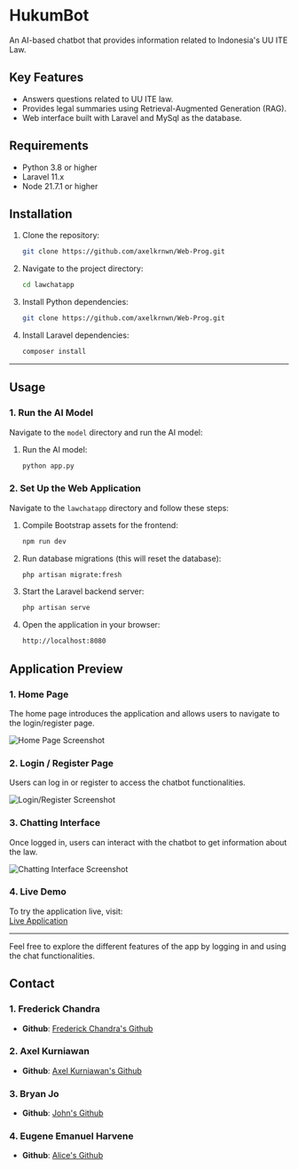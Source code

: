 # HukumBot
An AI-based chatbot that provides information related to Indonesia's UU ITE Law.

## Key Features
- Answers questions related to UU ITE law.
- Provides legal summaries using Retrieval-Augmented Generation (RAG).
- Web interface built with Laravel and MySql as the database.

## Requirements
  - Python 3.8 or higher
  - Laravel 11.x
  - Node 21.7.1 or higher


## Installation

1. Clone the repository:
   ```bash
   git clone https://github.com/axelkrnwn/Web-Prog.git

2. Navigate to the project directory:
   ```bash
   cd lawchatapp

3. Install Python dependencies:
   ```bash
   git clone https://github.com/axelkrnwn/Web-Prog.git

4. Install Laravel dependencies:
   ```bash
   composer install

---

## Usage

### 1. Run the AI Model

Navigate to the `model` directory and run the AI model:

1. Run the AI model:
   ```bash
   python app.py

### 2. Set Up the Web Application

Navigate to the `lawchatapp` directory and follow these steps:

1. Compile Bootstrap assets for the frontend:
   ```bash
   npm run dev
   
2. Run database migrations (this will reset the database):
   ```bash
   php artisan migrate:fresh

3. Start the Laravel backend server:
   ```bash
   php artisan serve

4. Open the application in your browser:
   ```bash
   http://localhost:8080

## Application Preview

### 1. **Home Page**

The home page introduces the application and allows users to navigate to the login/register page.

![Home Page Screenshot](path/to/homepage-screenshot.png)

### 2. **Login / Register Page**

Users can log in or register to access the chatbot functionalities.

![Login/Register Screenshot](path/to/login-register-screenshot.png)

### 3. **Chatting Interface**

Once logged in, users can interact with the chatbot to get information about the law.

![Chatting Interface Screenshot](path/to/chatting-screenshot.png)

### 4. **Live Demo**

To try the application live, visit:  
[Live Application](http://example)

---

Feel free to explore the different features of the app by logging in and using the chat functionalities.

## Contact

### 1. Frederick Chandra  
- **Github**: [Frederick Chandra's Github](https://github.com/frederick542)

### 2. Axel Kurniawan  
- **Github**: [Axel Kurniawan's Github](https://github.com/axelkrnwn)

### 3. Bryan Jo
- **Github**: [John's Github](https://github.com/brynnjoo)

### 4. Eugene Emanuel Harvene
- **Github**: [Alice's Github](https://linkedin.com/in/alicebrown)


